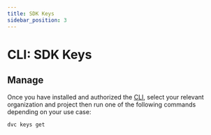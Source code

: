 ```yaml
---
title: SDK Keys
sidebar_position: 3
---
```


# CLI: SDK Keys

## Manage

Once you have installed and authorized the [CLI](/cli), select your relevant organization and project then
run one of the following commands depending on your use case:

```bash
dvc keys get
```